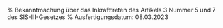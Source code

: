 % Bekanntmachung über das Inkrafttreten des Artikels 3 Nummer 5 und 7 des SIS-III-Gesetzes
% Ausfertigungsdatum: 08.03.2023
 